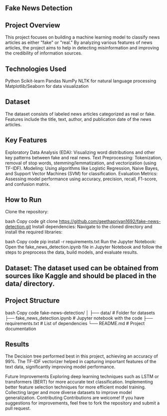 ## Fake News Detection
## Project Overview
This project focuses on building a machine learning model to classify news articles as either "fake" or "real." By analyzing various features of news articles, the project aims to help in detecting misinformation and improving the credibility of information sources.

## Technologies Used
Python
Scikit-learn
Pandas
NumPy
NLTK for natural language processing
Matplotlib/Seaborn for data visualization
## Dataset
The dataset consists of labeled news articles categorized as real or fake.
Features include the title, text, author, and publication date of the news articles.
## Key Features
Exploratory Data Analysis (EDA): Visualizing word distributions and other key patterns between fake and real news.
Text Preprocessing: Tokenization, removal of stop words, stemming/lemmatization, and vectorization (using TF-IDF).
Modeling: Using algorithms like Logistic Regression, Naive Bayes, and Support Vector Machines (SVM) for classification.
Evaluation Metrics: Assessing model performance using accuracy, precision, recall, F1-score, and confusion matrix.
## How to Run
Clone the repository:

bash
Copy code
git clone https://github.com/geethapriyan1692/fake-news-detection.git
Install dependencies: Navigate to the cloned directory and install the required libraries:

bash
Copy code
pip install -r requirements.txt
Run the Jupyter Notebook: Open the fake_news_detection.ipynb file in Jupyter Notebook and follow the steps to preprocess the data, build models, and evaluate results.

## Dataset: The dataset used can be obtained from sources like Kaggle and should be placed in the data/ directory.

## Project Structure
bash
Copy code
fake-news-detection/
│
├── data/                          # Folder for datasets
├── fake_news_detection.ipynb       # Jupyter notebook with the code
├── requirements.txt               # List of dependencies
└── README.md                      # Project documentation
## Results
The Decision tree  performed best in this project, achieving an accuracy of 99%. The TF-IDF vectorizer helped in capturing important features of the text data, significantly improving model performance.

Future Improvements
Exploring deep learning techniques such as LSTM or transformers (BERT) for more accurate text classification.
Implementing better feature selection techniques for more efficient model training.
Collecting larger and more diverse datasets to improve model generalization.
Contributing
Contributions are welcome! If you have suggestions for improvements, feel free to fork the repository and submit a pull request.
